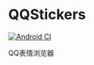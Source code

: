 # QQStickers
[![Android CI](https://github.com/lxfly2000/QQStickers/actions/workflows/android.yml/badge.svg)](https://github.com/lxfly2000/QQStickers/actions/workflows/android.yml)

QQ表情浏览器
